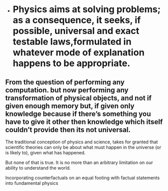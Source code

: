 * # Physics aims at solving problems; as a consequence, it seeks, if possible, universal and exact testable laws,formulated in whatever mode of explanation happens to be appropriate.


## From the question of performing any computation. but now performing any transformation of physical objects, and not if given enough memory but, if given only knowledge because if there’s something you have to give it other then knowledge which itself couldn’t provide then its not universal.

The traditional conception of
physics and science,
takes for granted that scientific theories
can only be about what must happen
in the universe (or is likely to),
given what has happened.

But none of that is true.
It is no more than an arbitrary
limitation on our ability to understand the world.

Incorporating counterfactuals on an equal footing
with factual statements into
fundamental physics
